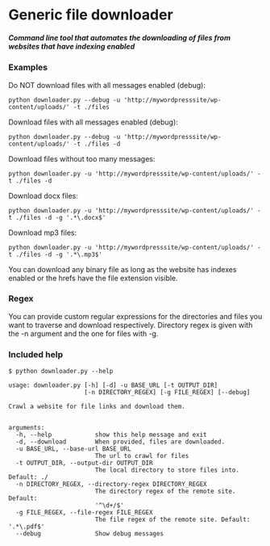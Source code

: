 # Generic file downloader

##### Command line tool that automates the downloading of files from websites that have indexing enabled

### Examples

Do NOT download files with all messages enabled (debug):
```
python downloader.py --debug -u 'http://mywordpresssite/wp-content/uploads/' -t ./files
```


Download files with all messages enabled (debug):
```
python downloader.py --debug -u 'http://mywordpresssite/wp-content/uploads/' -t ./files -d
```

Download files without too many messages:
```
python downloader.py -u 'http://mywordpresssite/wp-content/uploads/' -t ./files -d
```

Download docx files:
```
python downloader.py -u 'http://mywordpresssite/wp-content/uploads/' -t ./files -d -g '.*\.docx$'
```

Download mp3 files:
```
python downloader.py -u 'http://mywordpresssite/wp-content/uploads/' -t ./files -d -g '.*\.mp3$'
```

You can download any binary file as long as the website has indexes enabled or the hrefs have the file extension visible.


### Regex
You can provide custom regular expressions for the directories and files you want to traverse and download respectively.
Directory regex is given with the -n argument and the one for files with -g.


### Included help
```
$ python downloader.py --help

usage: downloader.py [-h] [-d] -u BASE_URL [-t OUTPUT_DIR]
                     [-n DIRECTORY_REGEX] [-g FILE_REGEX] [--debug]

Crawl a website for file links and download them.


arguments:
  -h, --help            show this help message and exit
  -d, --download        When provided, files are downloaded.
  -u BASE_URL, --base-url BASE_URL
                        The url to crawl for files
  -t OUTPUT_DIR, --output-dir OUTPUT_DIR
                        The local directory to store files into. Default: ./
  -n DIRECTORY_REGEX, --directory-regex DIRECTORY_REGEX
                        The directory regex of the remote site. Default:
                        '^\d+/$'
  -g FILE_REGEX, --file-regex FILE_REGEX
                        The file regex of the remote site. Default: '.*\.pdf$'
  --debug               Show debug messages
```
